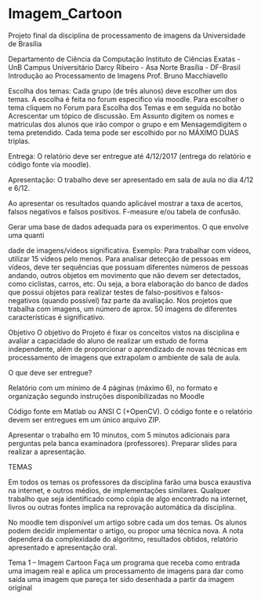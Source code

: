 # Imagem_Cartoon
Projeto final da disciplina de processamento de imagens da Universidade de Brasília

Departamento de Ciência da Computação
Instituto de Ciências Exatas - UnB
Campus Universitário Darcy Ribeiro - Asa Norte
Brasília - DF-Brasil
Introdução ao Processamento de Imagens
Prof. Bruno Macchiavello

Escolha dos temas: Cada grupo (de três alunos) deve escolher um dos temas. A escolha
é feita no forum especifico via moodle. Para escolher o tema cliquem no 
Forum para Escolha dos Temas e em seguida no botão Acrescentar um tópico de discussão.
Em Assunto digitem os nomes e matriculas dos alunos que irão compor o grupo e em
Mensagemdigitem o tema pretendido. Cada tema pode ser escolhido por no MÁXIMO
DUAS triplas. 

Entrega: O relatório deve ser entregue até 4/12/2017 (entrega do relatório e código
fonte via moodle).

Apresentação: O trabalho deve ser apresentado em sala de aula no dia 4/12 e 6/12. 

Ao apresentar os resultados quando aplicável mostrar a taxa de acertos, falsos negativos e falsos positivos. 
F-measure e/ou tabela de confusão.

Gerar uma base de dados adequada para os experimentos. O que envolve uma quanti

dade de imagens/vídeos significativa. Exemplo: Para trabalhar com vídeos, utilizar 15
vídeos pelo menos. Para analisar detecção de pessoas em vídeos, deve ter sequências
que possuam diferentes números de pessoas andando, outros objetos em movimento
que não devem ser detectados, como ciclistas, carros, etc. Ou seja, a bora elaboração
do banco de dados que possui objetos para realizar testes de falso-positivos e falsos-
negativos (quando possível) faz parte da avaliação. Nos projetos que trabalha com imagens, 
um número de aprox. 50 imagens de diferentes características é significativo.

Objetivo
O objetivo do Projeto é fixar os conceitos vistos na disciplina e avaliar a capacidade do
aluno de realizar um estudo de forma independente, além de proporcionar o aprendizado de
novas técnicas em processamento de imagens que extrapolam o ambiente de sala de aula.

O que deve ser entregue?

Relatório com um mínimo de 4 páginas (máximo 6), no formato e organização segundo
instruções disponibilizadas no Moodle

Código fonte em Matlab ou ANSI C (+OpenCV). O código fonte e o relatório devem ser
entregues em um único arquivo ZIP.

Apresentar o trabalho em 10 minutos, com 5 minutos adicionais para perguntas pela
banca examinadora (professores). Preparar slides para realizar a apresentação.

TEMAS

Em todos os temas os professores da disciplina farão uma busca exaustiva na
internet, e outros médios, de implementações similares. Qualquer trabalho
que seja identificado como cópia de algo encontrado na internet, livros ou
outras fontes implica na reprovação automática da disciplina.

No moodle tem disponível um artigo sobre cada um dos temas. Os alunos
podem decidir implementar o artigo, ou propor uma técnica nova. A nota
dependerá   da   complexidade   do   algoritmo,   resultados   obtidos,   relatório
apresentado e apresentação oral.

Tema 1 – Imagem Cartoon
Faça   um   programa   que   receba   como   entrada   uma   imagem   real   e   aplica   um
processamento de imagens para dar como saída uma imagem que pareça ter sido desenhada a
partir da imagem original
